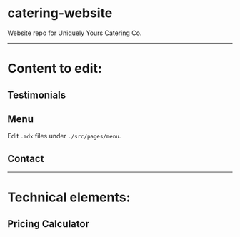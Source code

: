 # catering-website

Website repo for Uniquely Yours Catering Co.

---

# Content to edit:

## Testimonials

## Menu

Edit `.mdx` files under `./src/pages/menu`.

## Contact

---

# Technical elements:

## Pricing Calculator
